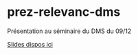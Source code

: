 # prez-relevanc-dms

Présentation au séminaire du DMS du 09/12

[Slides dispos ici](https://epic-davinci-acb57b.netlify.app/)
